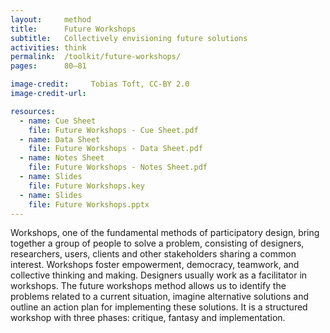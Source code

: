 ```yaml
---
layout:     method
title:      Future Workshops
subtitle:   Collectively envisioning future solutions
activities: think
permalink:  /toolkit/future-workshops/
pages:      80–81

image-credit:     Tobias Toft, CC-BY 2.0
image-credit-url: 

resources:
  - name: Cue Sheet
    file: Future Workshops - Cue Sheet.pdf
  - name: Data Sheet
    file: Future Workshops - Data Sheet.pdf
  - name: Notes Sheet
    file: Future Workshops - Notes Sheet.pdf
  - name: Slides
    file: Future Workshops.key
  - name: Slides
    file: Future Workshops.pptx
---
```


Workshops, one of the fundamental methods of participatory design, bring together a group of people to solve
a problem, consisting of designers, researchers, users, clients and other stakeholders sharing a common interest. Workshops foster empowerment, democracy, teamwork, and collective thinking and making. Designers usually work as a facilitator in workshops. The future workshops method allows us to identify the problems related to a current situation, imagine alternative solutions and outline an action plan for implementing these solutions. It is a structured workshop with three phases: critique, fantasy and implementation.